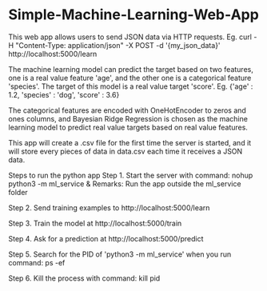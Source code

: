 # Simple-Machine-Learning-Web-App

This web app allows users to send JSON data via HTTP requests.
Eg. curl -H "Content-Type: application/json" -X POST -d '{my_json_data}' http://localhost:5000/learn

The machine learning model can predict the target based on two features, one is a real value feature 'age', and the other one is a categorical feature 'species'. The target of this model is a real value target 'score'.
Eg. {'age' : 1.2, 'species' : 'dog', 'score' : 3.6}

The categorical features are encoded with OneHotEncoder to zeros and ones columns, and Bayesian Ridge Regression is chosen as the machine learning model to predict real value targets based on real value features.

This app will create a .csv file for the first time the server is started, and it will store every pieces of data in data.csv each time it receives a JSON data. 

Steps to run the python app
Step 1. Start the server with command: nohup python3 -m ml_service &
Remarks: Run the app outside the ml_service folder

Step 2. Send training examples to http://localhost:5000/learn

Step 3. Train the model at http://localhost:5000/train

Step 4. Ask for a prediction at http://localhost:5000/predict

Step 5. Search for the PID of 'python3 -m ml_service' when you run command: ps -ef

Step 6. Kill the process with command: kill pid
